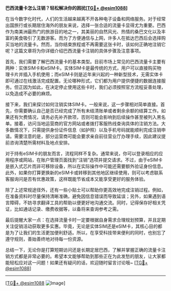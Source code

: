 **巴西流量卡怎么注销？轻松解决你的困扰[[TG💪+ @esim1088](https://t.me/s/esim1088)]**

在当今数字化时代，人们的生活越来越离不开各种电子设备和网络服务。对于经常出国旅行或长期居住海外的朋友来说，选择一张合适的流量卡显得尤为重要。巴西作为南美洲最热门的旅游目的地之一，其美丽的自然风光、热情的桑巴文化以及丰富的美食吸引了无数游客。而为了方便通信与上网，许多人在抵达巴西后会选择购买当地的流量卡。然而，当你结束旅程或不再需要这张卡时，该如何正确地注销它呢？这篇文章将为你详细介绍巴西流量卡注销的具体步骤及注意事项。

首先，我们需要了解巴西流量卡的基本类型。目前市场上常见的巴西流量卡主要有两种：实体SIM卡和eSIM卡。实体SIM卡是最传统的方式，用户可以直接购买物理卡片并插入手机使用；而eSIM卡则是近年来兴起的一种新型技术，无需实体卡即可通过在线激活完成配置。无论哪种形式，它们都为用户提供便捷的数据连接服务。但正因为如此，在决定停止使用这些卡时，我们必须按照官方流程妥善处理，以免造成不必要的麻烦。

接下来，我们来探讨如何注销实体SIM卡。一般来说，这一步骤相对简单直接。首先，你需要确认自己是否已经完成了所有未结清账单或者剩余余额的结算工作。如果还有欠费情况，请务必先补齐款项，否则可能会影响到后续操作甚至被列入黑名单。接着，访问当地运营商的官方网站或者拨打客服热线查询具体的注销方法。大多数情况下，只需提供身份证件信息（如护照）以及手机号码就能顺利完成注销申请。需要注意的是，部分运营商可能会要求亲自前往营业厅办理手续，因此建议提前咨询清楚所需材料及地点安排。

对于持有eSIM卡的朋友而言，流程同样不复杂。通常来说，你可以登录相应的应用程序或网站，在账户管理页面找到“注销”选项并提交请求。不过，由于eSIM卡是嵌入式芯片而非可移除设备，所以在实际操作中可能还需要额外验证身份信息。此外，如果你打算更换新的eSIM卡或转移到其他地区继续使用，则可以考虑联系客服询问是否有优惠政策，这样既能节省成本又能享受更好的服务体验。

除了上述常规途径外，还有一些小贴士可以帮助你更高效地完成注销过程。例如，在准备资料时尽量保持清晰准确，避免因信息错误而导致延误；另外，如果遇到语言障碍，不妨寻求翻译工具的帮助以便更好地沟通交流。同时，记得保存好相关凭证，比如通话记录、缴费收据等，以备将来查询参考之需。

最后提醒大家一点：在选择流量卡时一定要根据自身需求合理规划预算，并且定期关注促销活动获取更多实惠。毕竟，无论是实体SIM还是eSIM卡，其核心目的都是为了让我们的生活更加便利舒适。所以，在享受科技带来便利的同时，也别忘了遵守规则，善始善终地对待每一份资源。

总结一下，无论你是打算短期访问还是长期定居巴西，了解并掌握正确的流量卡注销方式都是非常必要的。希望本文能够帮助到那些正在为此发愁的朋友，让大家都能轻松应对这一问题！如果还有疑问的话，欢迎随时留言讨论哦~ [[TG💪+ @esim1088](https://t.me/s/esim1088)]

---

[[TG💪+ @esim1088](https://t.me/s/esim1088) ![Image](https://i.postimg.cc/4NQfJmqS/Snipaste-2025-05-13-00-14-12.png)]
